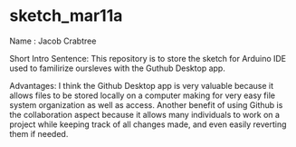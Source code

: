 # sketch_mar11a
Name : Jacob Crabtree
 
Short Intro Sentence: This repository is to store the sketch for Arduino IDE used to familirize oursleves with the Guthub Desktop app.
 
Advantages: I think the Github Desktop app is very valuable because it allows files to be stored locally on a computer making for very easy file system organization as well as access. Another benefit of using Github is the collaboration aspect because it allows many individuals to work on a project while keeping track of all changes made, and even easily reverting them if needed.
